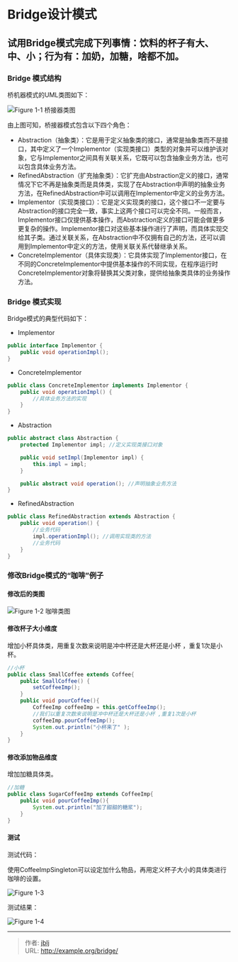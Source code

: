 # Bridge设计模式


## 试用Bridge模式完成下列事情：饮料的杯子有大、中、小；行为有：加奶，加糖，啥都不加。

### Bridge 模式结构

桥机器模式的UML类图如下：

![Figure 1-1 桥接器类图](https://cdn.jsdelivr.net/gh/ajblj/blogImage@main/d2l/Main_RV7GXheGdz.png)

由上图可知，桥接器模式包含以下四个角色：

-   Abstraction（抽象类）：它是用于定义抽象类的接口，通常是抽象类而不是接口，其中定义了一个Implementor（实现类接口）类型的对象并可以维护该对象，它与Implementor之间具有关联关系，它既可以包含抽象业务方法，也可以包含具体业务方法。
-   RefinedAbstraction（扩充抽象类）：它扩充由Abstraction定义的接口，通常情况下它不再是抽象类而是具体类，实现了在Abstraction中声明的抽象业务方法，在RefinedAbstraction中可以调用在Implementor中定义的业务方法。
-   Implementor（实现类接口）：它是定义实现类的接口，这个接口不一定要与Abstraction的接口完全一致，事实上这两个接口可以完全不同。一般而言，Implementor接口仅提供基本操作，而Abstraction定义的接口可能会做更多更复杂的操作。Implementor接口对这些基本操作进行了声明，而具体实现交给其子类。通过关联关系，在Abstraction中不仅拥有自己的方法，还可以调用到Implementor中定义的方法，使用关联关系代替继承关系。
-   ConcreteImplementor（具体实现类）：它具体实现了Implementor接口，在不同的ConcreteImplementor中提供基本操作的不同实现，在程序运行时ConcreteImplementor对象将替换其父类对象，提供给抽象类具体的业务操作方法。

### Bridge 模式实现

Bridge模式的典型代码如下：

-   Implementor

```java
public interface Implementor {
    public void operationImpl();
}

```

-   ConcreteImplementor

```java
public class ConcreteImplementor implements Implementor {
    public void operationImpl() {
        //具体业务方法的实现
    }
}

```

-   Abstraction

```java
public abstract class Abstraction {
    protected Implementor impl; //定义实现类接口对象

    public void setImpl(Implementor impl) {
        this.impl = impl;
    }

    public abstract void operation(); //声明抽象业务方法
}

```

-   RefinedAbstraction

```java
public class RefinedAbstraction extends Abstraction {
    public void operation() {
        //业务代码
        impl.operationImpl(); //调用实现类的方法
        //业务代码
    }
}

```

### 修改Bridge模式的“咖啡”例子

#### 修改后的类图

![Figure 1-2 咖啡类图](https://cdn.jsdelivr.net/gh/ajblj/blogImage@main/d2l/%E5%92%96%E5%95%A1%E7%B1%BB%E5%9B%BE_CEAIJPb_Jn.png)

#### 修改杯子大小维度

增加小杯具体类，用重复次数来说明是冲中杯还是大杯还是小杯 ，重复1次是小杯。

```java
//小杯
public class SmallCoffee extends Coffee{
    public SmallCoffee() {
        setCoffeeImp();
    }
    public void pourCoffee(){
        CoffeeImp coffeeImp = this.getCoffeeImp();
        //我们以重复次数来说明是冲中杯还是大杯还是小杯 ,重复1次是小杯
        coffeeImp.pourCoffeeImp();
        System.out.println("小杯来了" );
    }
}

```

#### 修改添加物品维度

增加加糖具体类。

```java
//加糖
public class SugarCoffeeImp extends CoffeeImp{
    public void pourCoffeeImp(){
        System.out.println("加了甜甜的糖浆");
    }
}
```

#### 测试

测试代码：

使用CoffeeImpSingleton可以设定加什么物品，再用定义杯子大小的具体类进行咖啡的设置。

![Figure 1-3](https://cdn.jsdelivr.net/gh/ajblj/blogImage@main/d2l/image_AOo_h-AJCI.png)

测试结果：

![Figure 1-4](https://cdn.jsdelivr.net/gh/ajblj/blogImage@main/d2l/image_EbVjgcKMvM.png)





---

> 作者: [jblj](https://github.com/ajblj/)  
> URL: http://example.org/bridge/  


